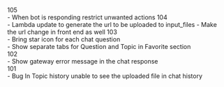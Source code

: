 105 \
    - When bot is responding restrict unwanted actions
104 \
    - Lambda update to generate the url to be uploaded to input_files
    - Make the url change in front end as well
103 \
    - Bring star icon for each chat question \
    - Show separate tabs for Question and Topic in Favorite section \
102 \
    - Show gateway error message in the chat response \
101 \
    - Bug In Topic history unable to see the uploaded file in chat history